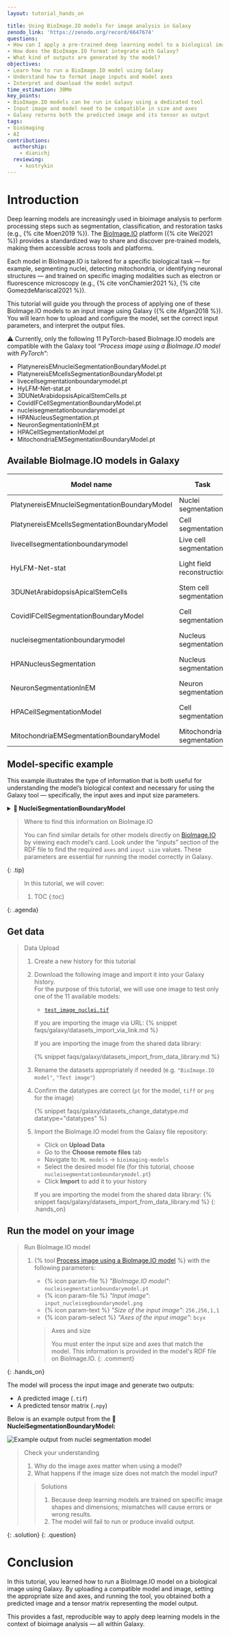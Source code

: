 ```yaml
---
layout: tutorial_hands_on

title: Using BioImage.IO models for image analysis in Galaxy
zenodo_link: 'https://zenodo.org/record/6647674'
questions:
- How can I apply a pre-trained deep learning model to a biological image?
- How does the BioImage.IO format integrate with Galaxy?
- What kind of outputs are generated by the model?
objectives:
- Learn how to run a BioImage.IO model using Galaxy
- Understand how to format image inputs and model axes
- Interpret and download the model output
time_estimation: 30Mm
key_points:
- BioImage.IO models can be run in Galaxy using a dedicated tool
- Input image and model need to be compatible in size and axes
- Galaxy returns both the predicted image and its tensor as output
tags:
- bioimaging
- AI
contributions:
  authorship:
    - dianichj
  reviewing:                                                                                                                                                                   
    - kostrykin
---
```



# Introduction

Deep learning models are increasingly used in bioimage analysis to perform processing steps such as segmentation, classification, and restoration tasks (e.g., {% cite Moen2019 %}). The [BioImage.IO](https://bioimage.io/#/) platform ({% cite Wei2021 %}) provides a standardized way to share and discover pre-trained models, making them accessible across tools and platforms.

Each model in BioImage.IO is tailored for a specific biological task — for example, segmenting nuclei, detecting mitochondria, or identifying neuronal structures — and trained on specific imaging modalities such as electron or fluorescence microscopy (e.g., {% cite vonChamier2021 %}, {% cite GomezdeMariscal2021 %}).

This tutorial will guide you through the process of applying one of these BioImage.IO models to an input image using Galaxy ({% cite Afgan2018 %}). You will learn how to upload and configure the model, set the correct input parameters, and interpret the output files.

⚠️ Currently, only the following 11 PyTorch-based BioImage.IO models are compatible with the Galaxy tool *“Process image using a BioImage.IO model with PyTorch”*:

- PlatynereisEMnucleiSegmentationBoundaryModel.pt
- PlatynereisEMcellsSegmentationBoundaryModel.pt
- livecellsegmentationboundarymodel.pt
- HyLFM-Net-stat.pt
- 3DUNetArabidopsisApicalStemCells.pt
- CovidIFCellSegmentationBoundaryModel.pt
- nucleisegmentationboundarymodel.pt
- HPANucleusSegmentation.pt
- NeuronSegmentationInEM.pt
- HPACellSegmentationModel.pt
- MitochondriaEMSegmentationBoundaryModel.pt

## Available BioImage.IO models in Galaxy

| Model name | Task | Imaging modality | Sample / species | Link |
|------------|------|------------------|------------------|------|
| PlatynereisEMnucleiSegmentationBoundaryModel | Nuclei segmentation | Electron microscopy | Platynereis | [View model](https://bioimage.io/#/?id=platynereisemnucleisegmentationboundarymodel) |
| PlatynereisEMcellsSegmentationBoundaryModel | Cell segmentation | Electron microscopy | Platynereis | [View model](https://bioimage.io/#/?id=platynereisemcellssegmentationboundarymodel) |
| livecellsegmentationboundarymodel | Live cell segmentation | Phase-contrast Microscopy | Various cell types | [View model](https://bioimage.io/#/?id=livecellsegmentationboundarymodel) |
| HyLFM-Net-stat | Light field reconstruction | Light field and Fluorescence light microscopy | Zebrafish | [View model](https://bioimage.io/#/?id=hylfm-net-stat) |
| 3DUNetArabidopsisApicalStemCells | Stem cell segmentation | Confocal / light sheet | Arabidopsis root | [View model](https://bioimage.io/#/?id=3dunetarabidopsisapicalstemcells) |
| CovidIFCellSegmentationBoundaryModel | Cell segmentation | Fluorescence light microscopy | Infected human cells | [View model](https://bioimage.io/#/?id=covidifcellsegmentationboundarymodel) |
| nucleisegmentationboundarymodel | Nucleus segmentation | Fluorescence light microscopy| Generic / various | [View model](https://bioimage.io/#/?id=nucleisegmentationboundarymodel) |
| HPANucleusSegmentation | Nucleus segmentation | Immunofluorescence | Human Protein Atlas | [View model](https://bioimage.io/#/?id=hpanucleussegmentation) |
| NeuronSegmentationInEM | Neuron segmentation | Electron microscopy | Brain tissue | [View model](https://bioimage.io/#/?id=neuronsegmentationinem) |
| HPACellSegmentationModel | Cell segmentation | Immunofluorescence | Human Protein Atlas | [View model](https://bioimage.io/#/?id=hpacellsegmentationmodel) |
| MitochondriaEMSegmentationBoundaryModel | Mitochondria segmentation | Electron microscopy | Human | [View model](https://bioimage.io/#/?id=mitochondriaemsegmentationboundarymodel) |

## Model-specific example

This example illustrates the type of information that is both useful for understanding the model’s biological context and necessary for using the Galaxy tool — specifically, the input axes and input size parameters.

<details>
<summary><strong>🧬 NucleiSegmentationBoundaryModel</strong></summary>

This model segments nuclei in fluorescence microscopy images. It predicts <em>boundary maps</em> and <em>foreground probabilities</em> for nucleus segmentation, primarily in images stained with DAPI. The outputs are designed to be post-processed with methods such as Multicut or Watershed to achieve instance-level segmentation (object-based segmentation).

- **Imaging modality**: Fluorescence microscopy  
- **Task**: Nucleus segmentation (boundary-aware)  
- **Input axes**: `bcyx`  
- **Input size**: `256,256,1,1`  
- **Model link**: [View on BioImage.IO](https://bioimage.io/#/r/ilastik/stardist_dsb_training_data)  
- **Citation**: [10.5281/zenodo.5764893](https://doi.org/10.5281/zenodo.5764893)

</details>

> <tip-title> Where to find this information on BioImage.IO </tip-title>
>
> You can find similar details for other models directly on [BioImage.IO](https://bioimage.io) by viewing each model’s card. Look under the “inputs” section of the RDF file to find the required `axes` and `input size` values. These parameters are essential for running the model correctly in Galaxy.
>
{: .tip}


> <agenda-title></agenda-title>
>
> In this tutorial, we will cover:
>
> 1. TOC
> {:toc}
>
{: .agenda}


## Get data

> <hands-on-title> Data Upload </hands-on-title>
>
> 1. Create a new history for this tutorial
>
> 2. Download the following image and import it into your Galaxy history.  
>    For the purpose of this tutorial, we will use one image to test only one of the 11 available models:
>
>    - [`test_image_nuclei.tif`](../../images/process-image-bioimageio/input_nucleisegboundarymodel.png)
>
>    If you are importing the image via URL:
>    {% snippet faqs/galaxy/datasets_import_via_link.md %}
>
>    If you are importing the image from the shared data library:
>
>    {% snippet faqs/galaxy/datasets_import_from_data_library.md %}
>
> 3. Rename the datasets appropriately if needed (e.g. `"BioImage.IO model"`, `"Test image"`)
>
> 4. Confirm the datatypes are correct (`pt` for the model, `tiff` or `png` for the image)
>
>    {% snippet faqs/galaxy/datasets_change_datatype.md datatype="datatypes" %}
>
> 5. Import the BioImage.IO model from the Galaxy file repository:
>
>    - Click on **Upload Data**
>    - Go to the **Choose remote files** tab
>    - Navigate to: `ML models` → `bioimaging-models`
>    - Select the desired model file (for this tutorial, choose `nucleisegmentationboundarymodel.pt`)
>    - Click **Import** to add it to your history
>
>    If you are importing the model from the shared data library:
>    {% snippet faqs/galaxy/datasets_import_from_data_library.md %}
{: .hands_on}


## Run the model on your image

> <hands-on-title> Run BioImage.IO model </hands-on-title>
>
> 1. {% tool [Process image using a BioImage.IO model](toolshed.g2.bx.psu.edu/repos/bgruening/bioimage_inference/bioimage_inference/2.4.1+galaxy1) %} with the following parameters:
>    - {% icon param-file %} *"BioImage.IO model"*: `nucleisegmentationboundarymodel.pt`
>    - {% icon param-file %} *"Input image"*: `input_nucleisegboundarymodel.png`
>    - {% icon param-text %} *"Size of the input image"*: `256,256,1,1`
>    - {% icon param-select %} *"Axes of the input image"*: `bcyx`
>
>    > <comment-title>Axes and size</comment-title>
>    >
>    > You must enter the input size and axes that match the model. This information is provided in the model's RDF file on BioImage.IO.
>    {: .comment}
>
{: .hands_on}

The model will process the input image and generate two outputs:
- A predicted image (`.tif`)
- A predicted tensor matrix (`.npy`)

Below is an example output from the **🧬 NucleiSegmentationBoundaryModel:**

![Example output from nuclei segmentation model](../../images/process-image-bioimageio/output-nucleus-seg-model.png "Predicted output – Nucleus Segmentation")


> <question-title> Check your understanding </question-title>
>
> 1. Why do the image axes matter when using a model?
> 2. What happens if the image size does not match the model input?
>
> > <solution-title>Solutions</solution-title>
> >
> > 1. Because deep learning models are trained on specific image shapes and dimensions; mismatches will cause errors or wrong results.
> > 2. The model will fail to run or produce invalid output.
> >
{: .solution}
{: .question}


# Conclusion

In this tutorial, you learned how to run a BioImage.IO model on a biological image using Galaxy. By uploading a compatible model and image, setting the appropriate size and axes, and running the tool, you obtained both a predicted image and a tensor matrix representing the model output.

This provides a fast, reproducible way to apply deep learning models in the context of bioimage analysis — all within Galaxy.
